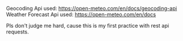 Geocoding Api used: https://open-meteo.com/en/docs/geocoding-api <br>
Weather Forecast Api used: https://open-meteo.com/en/docs <br>

Pls don't judge me hard, cause this is my first practice with rest api requests.
